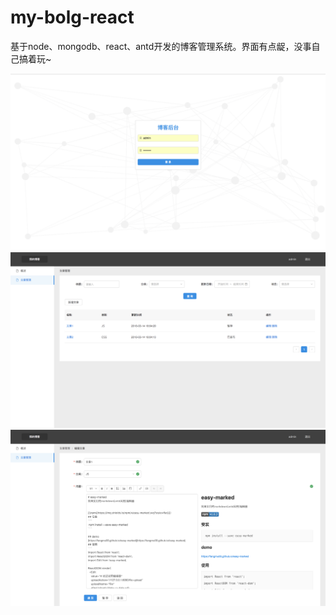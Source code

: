 # my-bolg-react
基于node、mongodb、react、antd开发的博客管理系统。界面有点龊，没事自己搞着玩~

![登录](./server/uploads/1.png)
![文章列表](./server/uploads/2.png)
![文章编辑](./server/uploads/3.png)
